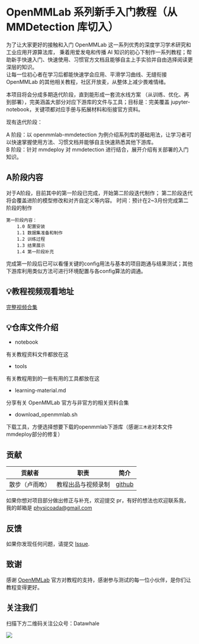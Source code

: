 # OpenMMLab 系列新手入门教程（从 MMDetection 库切入）

为了让大家更好的接触和入门 OpenMMLab 这一系列优秀的深度学习学术研究和工业应用开源算法库，
秉着用爱发电和传播 AI 知识的初心下制作一系列教程；帮助新手快速入门、快速使用、习惯官方文档且能够自主上手实验并自由选择阅读更深层的知识。  
让每一位初心者在学习后都能快速学会应用、平滑学习曲线、无缝衔接 OpenMMLab 的其他相关教程，社区开放麦，从整体上减少畏难情绪。

本项目将会分成多期迭代阶段，直到能形成一套流水线方案 （从训练、优化、再到部署），完美涵盖大部分对应下游库的文件与工具；目标是：完美覆盖 jupyter-notebook，关键项都对应手册与拓展材料和衔接官方资料。

现有迭代阶段：

A 阶段：以 openmmlab-mmdetection 为例介绍系列库的基础用法，让学习者可以快速掌握使用方法、习惯文档并能够自主快速熟悉其他下游库。    
B 阶段：针对 mmdeploy 对 mmdetection 进行结合，展开介绍有关部署的入门知识。

## A阶段内容
对于A阶段，目前其中的第一阶段已完成，开始第二阶段迭代制作；
第二阶段迭代将会覆盖进阶的模型修改和对齐自定义等内容。
时间：预计在2~3月份完成第二阶段的制作
```text
第一阶段内容：
    1.0 配置安装
    1.1 数据集准备和制作
    1.2 训练过程
    1.3 结果展示
    1.4 第一阶段补充
```

完成第一阶段后已可以看懂关键的config用法与基本的项目跑通与结果测试；其他下游库利用类似方法可进行环境配置与各config算法的调通。

## 💡教程视频观看地址
[完整视频合集](https://space.bilibili.com/431850986/channel/collectiondetail?sid=743765)

## 💡仓库文件介绍

- notebook 

有关教程资料文件都放在这

- tools

有关教程用到的一些有用的工具都放在这

- learning-material.md

分享有关 OpenMMLab 官方与非官方的相关资料合集

- download_openmmlab.sh

下载工具，方便选择想要下载的openmmlab下游库（感谢`三木君`对本文件mmdeploy部分的修复）

## 贡献
|贡献者|职责|简介|
|  ----  | ----  |  ----  |
|散步（卢雨畋）|教程出品与视频录制|[github](https://github.com/sanbuphy)|


如果你想对项目部分做出修正与补充，欢迎提交 pr，有好的想法也欢迎联系我，我的邮箱是 physicoada@gmail.com


## 反馈
如果你发现任何问题，请提交 [Issue](https://github.com/datawhalechina/openmmlab-tutorial/issues).

## 致谢

感谢 [OpenMMLab](https://openmmlab.com/) 官方对教程的支持，感谢参与测试的每一位小伙伴，是你们让教程变得更好。

## 关注我们

扫描下方二维码关注公众号：Datawhale

![](https://raw.githubusercontent.com/datawhalechina/pumpkin-book/master/res/qrcode.jpeg)
